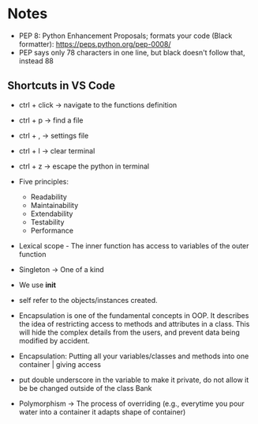 # Notes
- PEP 8: Python Enhancement Proposals; formats your code (Black formatter): https://peps.python.org/pep-0008/
- PEP says only 78 characters in one line, but black doesn't follow that, instead 88

## Shortcuts in VS Code
- ctrl + click -> navigate to the functions definition
- ctrl + p -> find a file
- ctrl + , -> settings file
- ctrl + l -> clear terminal
- ctrl + z -> escape the python in terminal


- Five principles:
    - Readability
    - Maintainability
    - Extendability
    - Testability
    - Performance
- Lexical scope - The inner function has access to variables of the outer function
- Singleton -> One of a kind
- We use __init__
- self refer to the objects/instances created.

- Encapsulation is one of the fundamental concepts in OOP. It describes the idea of restricting access to methods and attributes in a class. This will hide the complex details from the users, and prevent data being modified by accident.
- Encapsulation: Putting all your variables/classes and methods into one container | giving access
- put double underscore in the variable to make it private, do not allow it be be changed outside of the class Bank

- Polymorphism -> The process of overriding (e.g., everytime you pour water into a container it adapts shape of container)